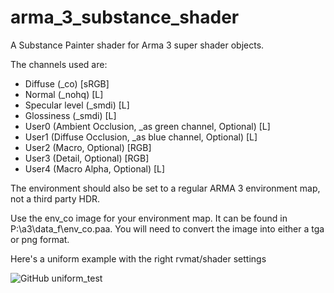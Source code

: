 # arma_3_substance_shader
A Substance Painter shader for Arma 3 super shader objects.


The channels used are:

 - Diffuse (_co) [sRGB]
 - Normal (_nohq) [L]
 - Specular level (_smdi) [L]
 - Glossiness (_smdi) [L]
 - User0 (Ambient Occlusion, _as green channel, Optional) [L]
 - User1 (Diffuse Occlusion, _as blue channel, Optional) [L]
 - User2 (Macro, Optional) [RGB]
 - User3 (Detail, Optional) [RGB]
 - User4 (Macro Alpha, Optional) [L]

The environment should also be set to a regular ARMA 3 environment map, not a third party HDR.

Use the env_co image for your environment map. It can be found in ‪P:\a3\data_f\env_co.paa.
You will need to convert the image into either a tga or png format.

Here's a uniform example with the right rvmat/shader settings

![GitHub uniform_test](/image/uniform_test.png)
